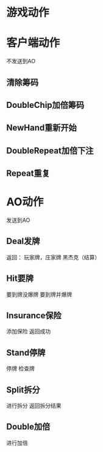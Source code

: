 # 游戏动作

# 客户端动作
不发送到AO
## 清除筹码
## DoubleChip加倍筹码
## NewHand重新开始
## DoubleRepeat加倍下注
## Repeat重复

# AO动作
发送到AO
## Deal发牌
返回：
玩家牌，庄家牌
黑杰克（结算）

## Hit要牌
要到牌没爆牌
要到牌并爆牌

## Insurance保险
添加保险
返回成功

## Stand停牌
停牌
检查牌

## Split拆分
进行拆分
返回拆分结果

## Double加倍
进行加倍

